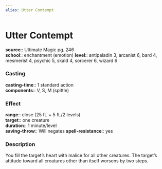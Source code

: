 ```yaml
---
alias: Utter Contempt
---
```


# Utter Contempt 

**source**:: Ultimate Magic pg. 246  
**school**:: enchantment (emotion)
**level**:: antipaladin 3, arcanist 6, bard 4, mesmerist 4, psychic 5, skald 4, sorcerer 6, wizard 6

### Casting 

**casting-time**:: 1 standard action  
**components**:: V, S, M (spittle)

### Effect 

**range**:: close (25 ft. + 5 ft./2 levels)  
**target**:: one creature  
**duration**:: 1 minute/level  
**saving-throw**:: Will negates
**spell-resistance**:: yes

### Description 

You fill the target’s heart with malice for all other creatures. The target’s attitude toward all creatures other than itself worsens by two steps.
